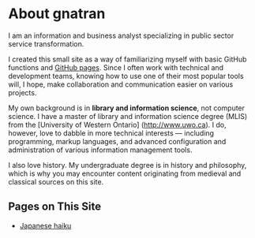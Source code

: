 # About gnatran

I am an information and business analyst specializing in public sector service transformation.

I created this small site as a way of familiarizing myself with basic GitHub functions and [GitHub pages](https://pages.github.com). Since I often work with technical and development teams, knowing how to use one of their most popular tools will, I hope, make collaboration and communication easier on various projects.

My own background is in **library and information science**, not computer science. I have a master of library and information science degree (MLIS) from the [University of Western Ontario] (http://www.uwo.ca). I do, however, love to dabble in more technical interests — including programming, markup languages, and advanced configuration and administration of various information management tools.

I also love history. My undergraduate degree is in history and philosophy, which is why you may encounter content originating from medieval and classical sources on this site.

## Pages on This Site

- [Japanese haiku](japanese_haiku.md)
